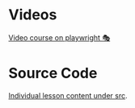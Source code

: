 # Videos
[Video course on playwright 🎭](youtube.com/user/basaratali)

# Source Code
[Individual lesson content under src](./src).
